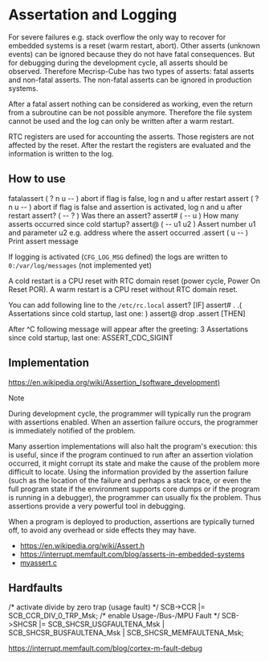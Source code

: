 # Assertation and Logging

For severe failures e.g. stack overflow the only way to recover for embedded systems is a 
reset (warm restart, abort). Other asserts (unknown events) can be ignored because they 
do not have fatal consequences. But for debugging during the development cycle, all asserts 
should be observed. Therefore Mecrisp-Cube has two types of asserts: fatal asserts and 
non-fatal asserts. The non-fatal asserts can be ignored in production systems.

After a fatal assert nothing can be considered as working, even the return from a 
subroutine can be not possible anymore. Therefore the file system cannot be used and 
the log can only be written after a warm restart.

RTC registers are used for accounting the asserts. Those registers are not affected 
by the reset. After the restart the registers are evaluated and the information is 
written to the log.

## How to use

<verbatim>
fatalassert  ( ? n u -- )     abort if flag is false, log n and u after restart       
assert       ( ? n u -- )     abort if flag is false and assertion is activated, log n and u after restart
assert?      ( -- ? )         Was there an assert?
assert#      ( -- u )         How many asserts occurred since cold startup?
assert@      ( -- u1 u2 )     Assert number u1 and parameter u2 e.g. address where the assert occurred
.assert      ( u -- )         Print assert message
</verbatim>

If logging is activated (`CFG_LOG_MSG` defined) the logs are written to
`0:/var/log/messages` (not implemented yet)

A cold restart is a CPU reset with RTC domain reset (power cycle, Power On Reset POR). 
A warm restart is a CPU reset without RTC domain reset. 

You can add following line to the `/etc/rc.local`
<verbatim>
assert? [IF] assert# . .( Assertations since cold startup, last one: ) assert@ drop .assert [THEN]
</verbatim>

After ^C following message will appear after the greeting:
<verbatim>
3 Assertations since cold startup, last one: ASSERT_CDC_SIGINT
</verbatim>


## Implementation

https://en.wikipedia.org/wiki/Assertion_(software_development)
> [!NOTE]
> During development cycle, the programmer will typically run the program with assertions enabled. 
> When an assertion failure occurs, the programmer is immediately notified of the problem. 
>   
> Many assertion implementations will also halt the program's execution: this is useful, since 
> if the program continued to run after an assertion violation occurred, it might corrupt its 
> state and make the cause of the problem more difficult to locate. Using the information provided 
> by the assertion failure (such as the location of the failure and perhaps a stack trace, 
> or even the full program state if the environment supports core dumps or if the program is 
> running in a debugger), the programmer can usually fix the problem. Thus assertions provide 
> a very powerful tool in debugging. 
> 
> When a program is deployed to production, assertions are typically turned off, to avoid any 
> overhead or side effects they may have.

   * https://en.wikipedia.org/wiki/Assert.h
   * https://interrupt.memfault.com/blog/asserts-in-embedded-systems
   * [myassert.c](/peripherals/myassert.c)


## Hardfaults

<verbatim>
  /* activate divide by zero trap (usage fault) */
  SCB->CCR |= SCB_CCR_DIV_0_TRP_Msk;
  /* enable Usage-/Bus-/MPU Fault */
  SCB->SHCSR |= SCB_SHCSR_USGFAULTENA_Msk  
             |  SCB_SHCSR_BUSFAULTENA_Msk 
             |  SCB_SHCSR_MEMFAULTENA_Msk; 
</verbatim>


https://interrupt.memfault.com/blog/cortex-m-fault-debug

